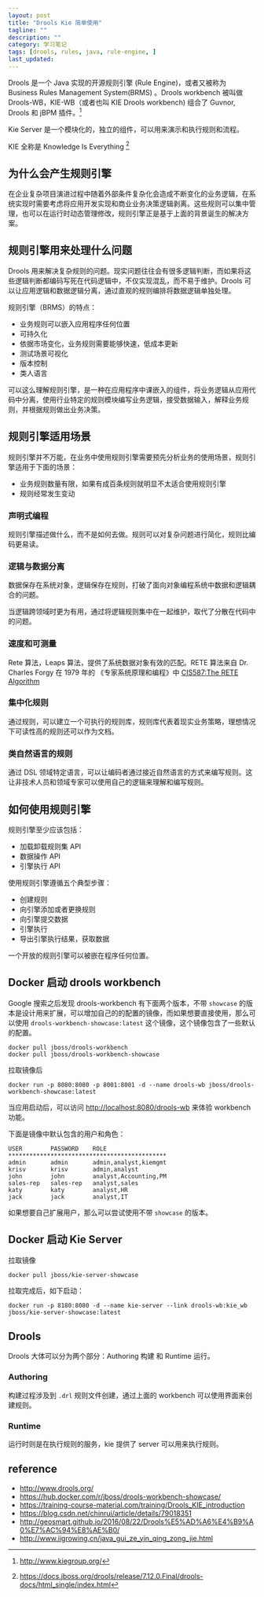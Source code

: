 ```yaml
---
layout: post
title: "Drools Kie 简单使用"
tagline: ""
description: ""
category: 学习笔记
tags: [drools, rules, java, rule-engine, ]
last_updated:
---
```


Drools 是一个 Java 实现的开源规则引擎 (Rule Engine)，或者又被称为 Business Rules Management System(BRMS) 。Drools workbench 被叫做 Drools-WB，KIE-WB（或者也叫 KIE Drools workbench) 组合了 Guvnor, Drools 和 jBPM 插件。[^1]

[^1]: <http://www.kiegroup.org/>

Kie Server 是一个模块化的，独立的组件，可以用来演示和执行规则和流程。

KIE 全称是 Knowledge Is Everything [^2]

[^2]: <https://docs.jboss.org/drools/release/7.12.0.Final/drools-docs/html_single/index.html>

## 为什么会产生规则引擎
在企业复杂项目演进过程中随着外部条件复杂化会造成不断变化的业务逻辑，在系统实现时需要考虑将应用开发实现和商业业务决策逻辑剥离。这些规则可以集中管理，也可以在运行时动态管理修改，规则引擎正是基于上面的背景诞生的解决方案。

## 规则引擎用来处理什么问题
Drools 用来解决复杂规则的问题。现实问题往往会有很多逻辑判断，而如果将这些逻辑判断都编码写死在代码逻辑中，不仅实现混乱，而不易于维护。Drools 可以让应用逻辑和数据逻辑分离，通过直观的规则编排将数据逻辑单独处理。

规则引擎（BRMS）的特点：

- 业务规则可以嵌入应用程序任何位置
- 可持久化
- 依据市场变化，业务规则需要能够快速，低成本更新
- 测试场景可视化
- 版本控制
- 类人语言

可以这么理解规则引擎，是一种在应用程序中课嵌入的组件，将业务逻辑从应用代码中分离，使用行业特定的规则模块编写业务逻辑，接受数据输入，解释业务规则，并根据规则做出业务决策。

## 规则引擎适用场景
规则引擎并不万能，在业务中使用规则引擎需要预先分析业务的使用场景，规则引擎适用于下面的场景：

- 业务规则数量有限，如果有成百条规则就明显不太适合使用规则引擎
- 规则经常发生变动


### 声明式编程
规则引擎描述做什么，而不是如何去做。规则可以对复杂问题进行简化，规则比编码更易读。

### 逻辑与数据分离
数据保存在系统对象，逻辑保存在规则，打破了面向对象编程系统中数据和逻辑耦合的问题。

当逻辑跨领域时更为有用，通过将逻辑规则集中在一起维护，取代了分散在代码中的问题。

### 速度和可测量
Rete 算法，Leaps 算法，提供了系统数据对象有效的匹配。RETE 算法来自 Dr. Charles Forgy 在 1979 年的 《专家系统原理和编程》中 [CIS587:The RETE Algorithm](https://cis.temple.edu/~ingargio/cis587/readings/rete.html)

### 集中化规则
通过规则，可以建立一个可执行的规则库，规则库代表着现实业务策略，理想情况下可读性高的规则还可以作为文档。

### 类自然语言的规则
通过 DSL 领域特定语言，可以让编码者通过接近自然语言的方式来编写规则。这让非技术人员和领域专家可以使用自己的逻辑来理解和编写规则。

## 如何使用规则引擎
规则引擎至少应该包括：

- 加载卸载规则集 API
- 数据操作 API
- 引擎执行 API

使用规则引擎遵循五个典型步骤：

- 创建规则
- 向引擎添加或者更换规则
- 向引擎提交数据
- 引擎执行
- 导出引擎执行结果，获取数据

一个开放的规则引擎可以被嵌在程序任何位置。

## Docker 启动 drools workbench
Google 搜索之后发现 drools-workbench 有下面两个版本，不带 `showcase` 的版本是设计用来扩展，可以增加自己的的配置的镜像，而如果想要直接使用，那么可以使用 `drools-workbench-showcase:latest` 这个镜像，这个镜像包含了一些默认的配置。

    docker pull jboss/drools-workbench
    docker pull jboss/drools-workbench-showcase

拉取镜像后

    docker run -p 8080:8080 -p 8001:8001 -d --name drools-wb jboss/drools-workbench-showcase:latest

当应用启动后，可以访问 <http://localhost:8080/drools-wb> 来体验 workbench 功能。

下面是镜像中默认包含的用户和角色：

    USER        PASSWORD    ROLE
    *********************************************
    admin       admin       admin,analyst,kiemgmt
    krisv       krisv       admin,analyst
    john        john        analyst,Accounting,PM
    sales-rep   sales-rep   analyst,sales
    katy        katy        analyst,HR
    jack        jack        analyst,IT

如果想要自己扩展用户，那么可以尝试使用不带 `showcase` 的版本。


## Docker 启动 Kie Server
拉取镜像

    docker pull jboss/kie-server-showcase

拉取完成后，如下启动：

    docker run -p 8180:8080 -d --name kie-server --link drools-wb:kie_wb jboss/kie-server-showcase:latest

## Drools
Drools 大体可以分为两个部分：Authoring 构建 和 Runtime 运行。

### Authoring
构建过程涉及到 `.drl` 规则文件创建，通过上面的 workbench 可以使用界面来创建规则。

### Runtime
运行时则是在执行规则的服务，kie 提供了 server 可以用来执行规则。

## reference

- <http://www.drools.org/>
- <https://hub.docker.com/r/jboss/drools-workbench-showcase/>
- <https://training-course-material.com/training/Drools_KIE_introduction>
- <https://blog.csdn.net/chinrui/article/details/79018351>
- <http://geosmart.github.io/2016/08/22/Drools%E5%AD%A6%E4%B9%A0%E7%AC%94%E8%AE%B0/>
- <http://www.iigrowing.cn/java_gui_ze_yin_qing_zong_jie.html>
